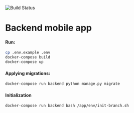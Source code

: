 ![Build Status](https://github.com/no-thankyou/app_backend/actions/workflows/github-actions.yml/badge.svg?branch=dev)
# Backend mobile app

#### Run:
```bash
cp .env.example .env
docker-compose build
docker-compose up
```


#### Applying migrations:
```bash
docker-compose run backend python manage.py migrate
```


#### Initialization
```bash
docker-compose run backend bash /app/env/init-branch.sh
```
